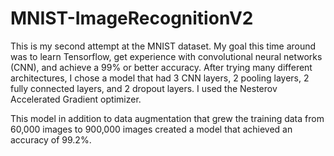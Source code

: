 # MNIST-ImageRecognitionV2

This is my second attempt at the MNIST dataset. My goal this time around was to learn Tensorflow, get experience with convolutional neural networks (CNN), and achieve a 99% or better accuracy. After trying many different architectures, I chose a model that had 3 CNN layers, 2 pooling layers, 2 fully connected layers, and 2 dropout layers. I used the Nesterov Accelerated Gradient optimizer. 

This model in addition to data augmentation that grew the training data from 60,000 images to 900,000 images created a model that achieved an accuracy of 99.2%.
